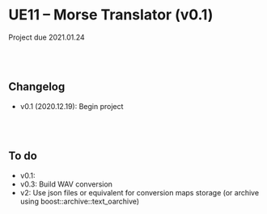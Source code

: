 # UE11 – Morse Translator (v0.1)
Project due 2021.01.24

<br><br>

## Changelog
* v0.1 (2020.12.19): Begin project

<br><br>

## To do
* v0.1:
* v0.3: Build WAV conversion
* v2: Use json files or equivalent for conversion maps storage (or archive using boost::archive::text_oarchive)